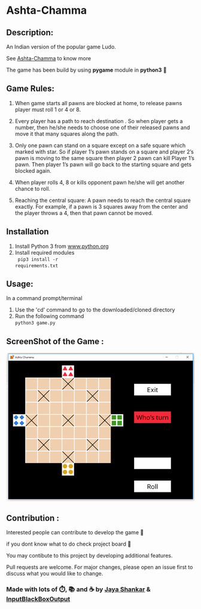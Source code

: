 # Ashta-Chamma 

## Description: 
An Indian version of the popular game Ludo. 

See [Ashta-Chamma](https://wiki2.org/en/Ashta_Chamma_(board_game)) to know more

The game has been build by using **pygame** module in **python3** 🐍 

## Game Rules:

1. When game starts all pawns are blocked at home, to release pawns player must roll 1 or 4 or 8.

2. Every player has a path to reach destination . So when player gets a number, then he/she needs to choose one of their released pawns and move it that many squares along the path.

3. Only one pawn can stand on a square except on a safe square which marked with star. So if player 1’s pawn stands on a square and player 2’s pawn is moving to the same square then player 2 pawn can kill Player 1’s pawn. Then player 1’s pawn will go back to the starting square and gets blocked again.

4. When player rolls 4, 8 or kills opponent pawn he/she will get another chance to roll.

5. Reaching the central square: A pawn needs to reach the central square exactly. For example, if a pawn is 3 squares away from the center and the player throws a 4, then that pawn cannot be moved.

## Installation
1. Install Python 3 from www.python.org
1. Install required modules <br>
<code> pip3 install -r requirements.txt </code>
   
## Usage:
In a command prompt/terminal

1. Use the 'cd' command to go to the downloaded/cloned directory
1. Run the following command <br>
<code>python3 game.py </code>
  
## ScreenShot of the Game :
![preview](/assets/screenshot/preview.png)

## Contribution :
Interested people can contribute to develop the game 🙌

if you dont know what to do check project board 🎯

You may contibute to this project by developing additional features.

Pull requests are welcome. For major changes, please open an issue first to discuss what you would like to change.
		 
### Made with lots of ⏱️, 📚 and ☕ by [Jaya Shankar](https://github.com/jaya-shankar) & [InputBlackBoxOutput](https://github.com/InputBlackBoxOutput)
